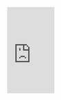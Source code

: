 <iframe width="110" height="200" src="https://www.myinstants.com/instant/spiderman-meme-song-37638/embed/" frameborder="0" scrolling="no"></iframe>
